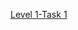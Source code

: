 [Level 1-Task 1](https://www.linkedin.com/posts/surekha-kolekar-237a6224a_intenship-oasis-html-activity-7166374416191279105-C8zx?utm_source=share&utm_medium=member_android) 
